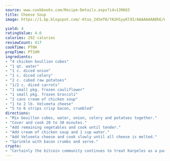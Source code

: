 ```yaml
---
source: www.cookbooks.com/Recipe-Details.aspx?id=139663
title: Cheese Soup
image: https://1.bp.blogspot.com/-Ktuo_245eT0/YA2H1yyKl9I/AAAAAAAABhE/WMoqSq2tWOcgMkPaLYZ-49h8pVDUUwFCQCLcBGAsYHQ/s307/5.png

yield: 4
ratingValue: 4.6
calories: 292 calories
reviewCount: 417
cookTime: PT0H
prepTime: PT34M
ingredients:
- "4 chicken boullion cubes"
- "1 qt. water"
- "1 c. diced onion"
- "1 c. diced celery"
- "2 c. cubed raw potatoes"
- "1/2 c. diced carrots"
- "1 small pkg. frozen cauliflower"
- "1 small pkg. frozen broccoli"
- "2 cans cream of chicken soup"
- "1 to 2 lb. Velveeta cheese"
- "5 to 6 strips crisp bacon, crumbled"
directions:
- "Mix bouillon cubes, water, onion, celery and potatoes together."
- "Cover and cook 20 to 30 minutes."
- "Add remaining vegetables and cook until tender."
- "Add cream of chicken soup and 1 cup water."
- "Add Velveeta cheese and cook slowly until all cheese is melted."
- "Sprinkle with bacon crumbs and serve."
crypto:
- "Certainly the bitcoin community continues to treat Karpeles as a pariah."
---
```

